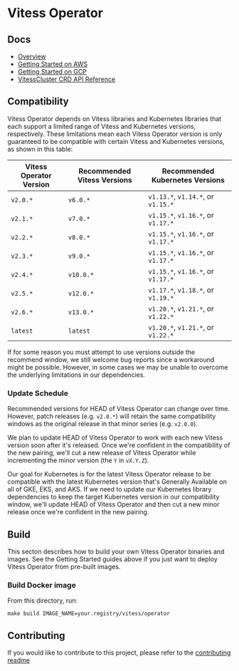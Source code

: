 # Vitess Operator

## Docs

- [Overview](docs/)
- [Getting Started on AWS](docs/aws-quickstart.md)
- [Getting Started on GCP](docs/gcp-quickstart.md)
- [VitessCluster CRD API Reference](docs/api.md)

## Compatibility

Vitess Operator depends on Vitess libraries and Kubernetes libraries that
each support a limited range of Vitess and Kubernetes versions, respectively.
These limitations mean each Vitess Operator version is only guaranteed to be
compatible with certain Vitess and Kubernetes versions, as shown in this table:

Vitess Operator Version | Recommended Vitess Versions | Recommended Kubernetes Versions
--- | --- | ---
`v2.0.*` | `v6.0.*`  | `v1.13.*`, `v1.14.*`, or `v1.15.*`
`v2.1.*` | `v7.0.*`  | `v1.15.*`, `v1.16.*`, or `v1.17.*`
`v2.2.*` | `v8.0.*`  | `v1.15.*`, `v1.16.*`, or `v1.17.*`
`v2.3.*` | `v9.0.*`  | `v1.15.*`, `v1.16.*`, or `v1.17.*`
`v2.4.*` | `v10.0.*` | `v1.15.*`, `v1.16.*`, or `v1.17.*`
`v2.5.*` | `v12.0.*` | `v1.17.*`, `v1.18.*`, or `v1.19.*`
`v2.6.*` | `v13.0.*` | `v1.20.*`, `v1.21.*`, or `v1.22.*`
`latest` | `latest`  | `v1.20.*`, `v1.21.*`, or `v1.22.*`

If for some reason you must attempt to use versions outside the recommend
window, we still welcome bug reports since a workaround might be possible.
However, in some cases we may be unable to overcome the underlying limitations
in our dependencies.

### Update Schedule

Recommended versions for HEAD of Vitess Operator can change over time.
However, patch releases (e.g. `v2.0.*`) will retain the same compatibility windows
as the original release in that minor series (e.g. `v2.0.0`).

We plan to update HEAD of Vitess Operator to work with each new Vitess version
soon after it's released. Once we're confident in the compatibility of the new
pairing, we'll cut a new release of Vitess Operator while incrementing the minor
version (the `Y` in `vX.Y.Z`).

Our goal for Kubernetes is for the latest Vitess Operator release to be
compatible with the latest Kubernetes version that's Generally Available on all
of GKE, EKS, and AKS. If we need to update our Kubernetes library dependencies
to keep the target Kubernetes version in our compatibility window, we'll update
HEAD of Vitess Operator and then cut a new minor release once we're confident in
the new pairing.

## Build

This secton describes how to build your own Vitess Operator binaries and images.
See the Getting Started guides above if you just want to deploy Vitess Operator
from pre-built images.

### Build Docker image

From this directory, run:

```
make build IMAGE_NAME=your.registry/vitess/operator
```

## Contributing

If you would like to contribute to this project, please refer to the
[contributing readme](CONTRIBUTING.md)

